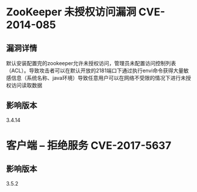 # ZooKeeper 未授权访问漏洞 CVE-2014-085
## 漏洞详情
默认安装配置完的zookeeper允许未授权访问，管理员未配置访问控制列表（ACL）。导致攻击者可以在默认开放的2181端口下通过执行envi命令获得大量敏感信息（系统名称、java环境）导致任意用户可以在网络不受限的情况下进行未授权访问读取数据
## 影响版本
3.4.14
# 客户端 – 拒绝服务 CVE-2017-5637
## 影响版本
3.5.2
